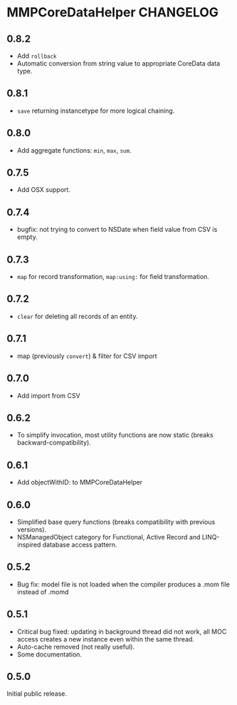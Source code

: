# MMPCoreDataHelper CHANGELOG

## 0.8.2

* Add `rollback`
* Automatic conversion from string value to appropriate CoreData data type.

## 0.8.1

* `save` returning instancetype for more logical chaining.

## 0.8.0

* Add aggregate functions: `min`, `max`, `sum`.

## 0.7.5

* Add OSX support.

## 0.7.4

* bugfix: not trying to convert to NSDate when field value from CSV is empty.

## 0.7.3

* `map` for record transformation, `map:using:` for field transformation.

## 0.7.2

* `clear` for deleting all records of an entity.

## 0.7.1

* map (previously `convert`) & filter for CSV import

## 0.7.0

* Add import from CSV

## 0.6.2

* To simplify invocation, most utility functions are now static (breaks backward-compatibility).

## 0.6.1

* Add objectWithID: to MMPCoreDataHelper

## 0.6.0

* Simplified base query functions (breaks compatibility with previous versions).
* NSManagedObject category for Functional, Active Record and LINQ-inspired database access pattern.

## 0.5.2

* Bug fix: model file is not loaded when the compiler produces a .mom file instead of .momd

## 0.5.1

* Critical bug fixed: updating in background thread did not work, all MOC access creates a new instance even within the same thread.
* Auto-cache removed (not really useful).
* Some documentation.

## 0.5.0

Initial public release.
